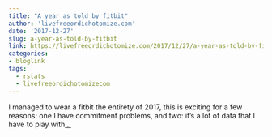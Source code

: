 ```yaml
---
title: "A year as told by fitbit"
author: 'livefreeordichotomize.com'
date: '2017-12-27'
slug: a-year-as-told-by-fitbit
link: https://livefreeordichotomize.com/2017/12/27/a-year-as-told-by-fitbit/
categories:
- bloglink
tags:
  - rstats
  - livefreeordichotomizecom
---
```


I managed to wear a fitbit the entirety of 2017, this is exciting for a few reasons: one I have commitment problems, and two: it’s a lot of data that I have to play with[... <i class="fas fa-external-link-alt"></i>](https://livefreeordichotomize.com/2017/12/27/a-year-as-told-by-fitbit/)

